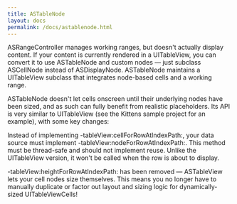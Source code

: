 ```yaml
---
title: ASTableNode
layout: docs
permalink: /docs/astablenode.html
---
```


ASRangeController manages working ranges, but doesn't actually display content. If your content is currently rendered in a UITableView, you can convert it to use ASTableNode and custom nodes — just subclass ASCellNode instead of ASDisplayNode. ASTableNode maintains a UITableView subclass that integrates node-based cells and a working range.

ASTableNode doesn't let cells onscreen until their underlying nodes have been sized, and as such can fully benefit from realistic placeholders. Its API is very similar to UITableView (see the Kittens sample project for an example), with some key changes:

Instead of implementing -tableView:cellForRowAtIndexPath:, your data source must implement -tableView:nodeForRowAtIndexPath:. This method must be thread-safe and should not implement reuse. Unlike the UITableView version, it won't be called when the row is about to display.

-tableView:heightForRowAtIndexPath: has been removed — ASTableView lets your cell nodes size themselves. This means you no longer have to manually duplicate or factor out layout and sizing logic for dynamically-sized UITableViewCells!
